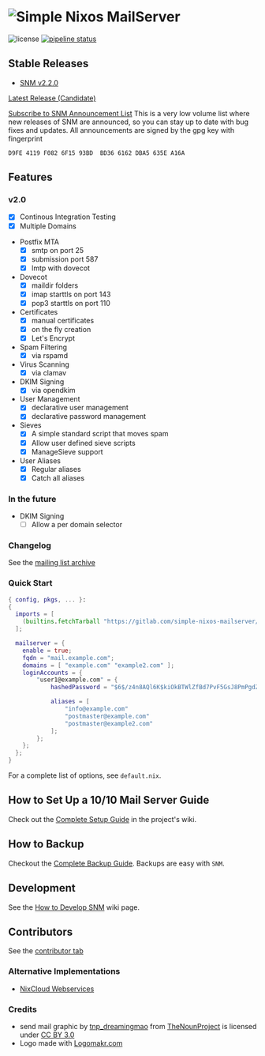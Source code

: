 # ![Simple Nixos MailServer][logo]
![license](https://img.shields.io/badge/license-GPL3-brightgreen.svg)
[![pipeline status](https://gitlab.com/simple-nixos-mailserver/nixos-mailserver/badges/master/pipeline.svg)](https://gitlab.com/simple-nixos-mailserver/nixos-mailserver/commits/master)


## Stable Releases

* [SNM v2.2.0](https://gitlab.com/simple-nixos-mailserver/nixos-mailserver/tags/v2.2.0)

[Latest Release (Candidate)](https://gitlab.com/simple-nixos-mailserver/nixos-mailserver/tags/v2.2.0)

[Subscribe to SNM Announcement List](https://www.freelists.org/list/snm)
This is a very low volume list where new releases of SNM are announced, so you
can stay up to date with bug fixes and updates. All announcements are signed by
the gpg key with fingerprint

```
D9FE 4119 F082 6F15 93BD  BD36 6162 DBA5 635E A16A
```


## Features
### v2.0
 * [x] Continous Integration Testing
 * [x] Multiple Domains
 * Postfix MTA
    - [x] smtp on port 25
    - [x] submission port 587
    - [x] lmtp with dovecot
 * Dovecot
    - [x] maildir folders
    - [x] imap starttls on port 143
    - [x] pop3 starttls on port 110
 * Certificates
    - [x] manual certificates
    - [x] on the fly creation
    - [x] Let's Encrypt
 * Spam Filtering
    - [x] via rspamd
 * Virus Scanning
    - [x] via clamav
 * DKIM Signing
    - [x] via opendkim
 * User Management
    - [x] declarative user management
    - [x] declarative password management
 * Sieves
    - [x] A simple standard script that moves spam
    - [x] Allow user defined sieve scripts
    - [x] ManageSieve support
 * User Aliases
    - [x] Regular aliases
    - [x] Catch all aliases

### In the future

  * DKIM Signing
    - [ ] Allow a per domain selector

### Changelog

See the [mailing list archive](https://www.freelists.org/archive/snm/)

### Quick Start

```nix
{ config, pkgs, ... }:
{
  imports = [
    (builtins.fetchTarball "https://gitlab.com/simple-nixos-mailserver/nixos-mailserver/-/archive/v2.2.0/nixos-mailserver-v2.2.0.tar.gz")
  ];

  mailserver = {
    enable = true;
    fqdn = "mail.example.com";
    domains = [ "example.com" "example2.com" ];
    loginAccounts = {
        "user1@example.com" = {
            hashedPassword = "$6$/z4n8AQl6K$kiOkBTWlZfBd7PvF5GsJ8PmPgdZsFGN1jPGZufxxr60PoR0oUsrvzm2oQiflyz5ir9fFJ.d/zKm/NgLXNUsNX/";

            aliases = [
                "info@example.com"
                "postmaster@example.com"
                "postmaster@example2.com"
            ];
        };
    };
  };
}
```

For a complete list of options, see `default.nix`.



## How to Set Up a 10/10 Mail Server Guide
Check out the [Complete Setup Guide](https://gitlab.com/simple-nixos-mailserver/nixos-mailserver/wikis/A-Complete-Setup-Guide) in the project's wiki.

## How to Backup

Checkout the [Complete Backup Guide](https://gitlab.com/simple-nixos-mailserver/nixos-mailserver/wikis/A-Complete-Backup-Guide). Backups are easy with `SNM`.

## Development

See the [How to Develop SNM](https://gitlab.com/simple-nixos-mailserver/nixos-mailserver/wikis/How-to-Develop-SNM) wiki page.

## Contributors
See the [contributor tab](https://gitlab.com/simple-nixos-mailserver/nixos-mailserver/graphs/master)

### Alternative Implementations
 * [NixCloud Webservices](https://github.com/nixcloud/nixcloud-webservices)

### Credits
 * send mail graphic by [tnp_dreamingmao](https://thenounproject.com/dreamingmao)
   from [TheNounProject](https://thenounproject.com/) is licensed under
   [CC BY 3.0](http://creativecommons.org/~/3.0/)
 * Logo made with [Logomakr.com](https://logomakr.com)




[logo]: logo/logo.png
